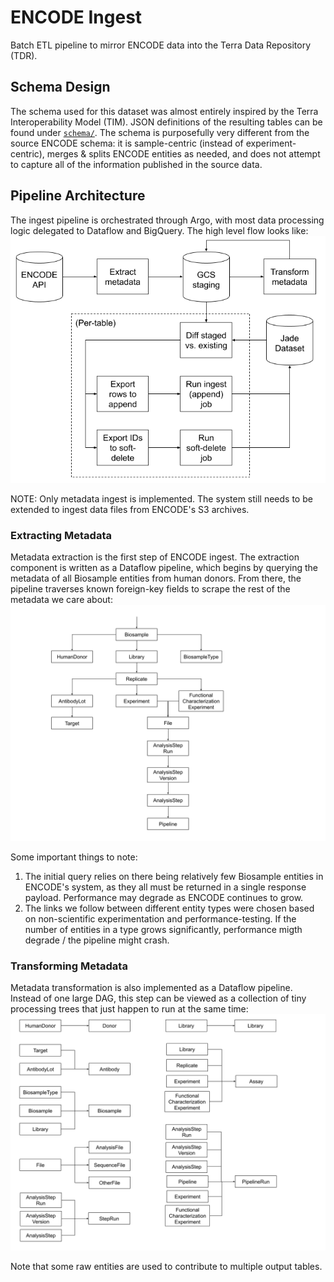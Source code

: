 # ENCODE Ingest
Batch ETL pipeline to mirror ENCODE data into the Terra Data Repository (TDR).

## Schema Design
The schema used for this dataset was almost entirely inspired by the Terra
Interoperability Model (TIM). JSON definitions of the resulting tables can be
found under [`schema/`](./schema). The schema is purposefully very different
from the source ENCODE schema: it is sample-centric (instead of experiment-centric),
merges & splits ENCODE entities as needed, and does not attempt to capture all
of the information published in the source data.

## Pipeline Architecture
The ingest pipeline is orchestrated through Argo, with most data processing logic
delegated to Dataflow and BigQuery. The high level flow looks like:
![Architecture diagram](./images/encode-orch.png)

NOTE: Only metadata ingest is implemented. The system still needs to be extended
to ingest data files from ENCODE's S3 archives.

### Extracting Metadata
Metadata extraction is the first step of ENCODE ingest. The extraction component is
written as a Dataflow pipeline, which begins by querying the metadata of all Biosample
entities from human donors. From there, the pipeline traverses known foreign-key
fields to scrape the rest of the metadata we care about:
![Extraction graph](./images/encode-extract.png)

Some important things to note:
1. The initial query relies on there being relatively few Biosample entities in ENCODE's
   system, as they all must be returned in a single response payload. Performance may
   degrade as ENCODE continues to grow.
2. The links we follow between different entity types were chosen based on non-scientific
   experimentation and performance-testing. If the number of entities in a type grows
   significantly, performance migth degrade / the pipeline might crash.

### Transforming Metadata
Metadata transformation is also implemented as a Dataflow pipeline. Instead of one large
DAG, this step can be viewed as a collection of tiny processing trees that just happen to
run at the same time:
![Transformation trees](./images/encode-transform.png)

Note that some raw entities are used to contribute to multiple output tables.

